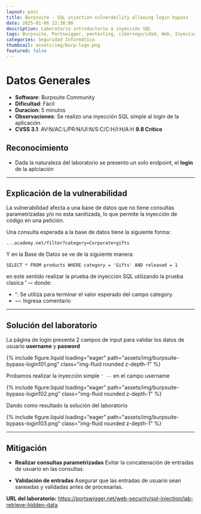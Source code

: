 ```yaml
---
layout: post
title: Burpsuite - SQL injection vulnerability allowing login bypass
date: 2025-01-06 22:30:00
description: Laboratorio introductorio a inyección SQL
tags: Burpsuite, Portswigger, pentesting, ciberseguridad, Web, Inyección SQL
categories: Seguridad Informática
thumbnail: assets/img/burp-logo.png
featured: false
---
```


# **Datos Generales**
- **Software**: Burpsuite Community 
- **Dificultad**: Fácil
- **Duracion**: 5 minutos
- **Observaciones**: Se realizo una inyección SQL simple al login de la aplicación
- **CVSS 3.1**: AV:N/AC:L/PR:N/UI:N/S:C/C:H/I:H/A:H  **9.8 Crítico**

## **Reconocimiento**
- Dada la naturaleza del laboratorio se presento un solo endpoint, el **login** de la aplciación

---

## **Explicación de la vulnerabilidad**

La vulnerabilidad afecta a una base de datos que no tiene consultas parametrizadas y/o no esta sanitizada, lo que permite la inyección de código en una petición.

Una consulta esperada a la base de datos tiene la siguiente forma:<br>

`...academy.net/filter?category=Corporate+gifts`

Y en la Base de Datos se ve de la siguiente manera:

`SELECT * FROM products WHERE category = 'Gifts' AND released = 1` <br>

en este sentido realizar la prueba de inyección SQL utilizando la prueba clasica **' --** donde:

- **'**: Se utiliza para terminar el valor esperado del campo category.
- **--**: Ingresa comentario

---

## **Solución del laboratorio**

La página de login presenta 2 campos de input para validar los datos de usuario **username** y **pasword** 

<div class="row mt-3">
    <div class="col-sm mt-3 mt-md-0">
        {% include figure.liquid loading="eager" path="assets/img/burpsuite-bypass-login101.png" class="img-fluid rounded z-depth-1" %}
    </div>
</div>

Probamos realizar la inyección simple ```' --``` en el campo username

<div class="row mt-3">
    <div class="col-sm mt-3 mt-md-0">
        {% include figure.liquid loading="eager" path="assets/img/burpsuite-bypass-login102.png" class="img-fluid rounded z-depth-1" %}
    </div>
</div>


Dando como resultado la solución del laboratorio

<div class="row mt-3">
    <div class="col-sm mt-3 mt-md-0">
        {% include figure.liquid loading="eager" path="assets/img/burpsuite-bypass-login103.png" class="img-fluid rounded z-depth-1" %}
    </div>
</div>

---
## **Mitigación**

- **Realizar consultas parametrizadas**
Evitar la concatenación de entradas de usuario en las consultas.

- **Validación de entradas**
Asegurar que las entradas de usuario sean saneadas y validadas antes de procesarlas.

**URL del laboratorio:** https://portswigger.net/web-security/sql-injection/lab-retrieve-hidden-data
